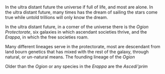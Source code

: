 In the ultra distant future the universe if full of life, and most are alone. In the ultra distant future, many times has the dream of sailing the stars come true while untold trillions will only know the dream.

In the ultra distant future, in a corner of the universe there is the _Ogion Protectorate_, six galaxies in which ascendant societies thrive, and the _Erappa_, in which the free societies roam.

Many different lineages serve in the protectorate, most are descendant from land bourn genetics that has mixed with the rest of the galaxy, through natural, or un-natural means. The founding lineage of the _Ogion_ 

Older than the _Ogion_ or any species in the _Erappa_ are the _Ascedi'prim_
